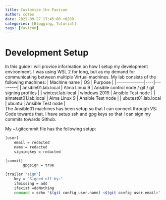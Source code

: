 ```yaml
---
title: Customize the Favicon
author: cotes
date: 2022-09-27 17:45:00 +0200
categories: [Blogging, Tutorial]
tags: [favicon]
---
```


# Development Setup
In this guide I will provice information on how I setup my development environment. I was using WSL 2 for long, but as my demand for communicating between multiple Virtual machines. 
My lab consists of the following machines:
| Machine name | OS | Purpose |
|--------------|----|---------|
| ansible01.lab.local | Alma Linux 9 | Ansible control node / git / git signing profiles |
| wintest.lab.local | windows 2019 | Ansible Test node |
| almatest01.lab.local | Alma Linux 9 | Ansible Test node |
| ubutest01.lab.local | ubuntu | Ansible Test node |
<br/>
The Ansible01 machines has been setup so that I can connect through VS: Code towards that. I have setup ssh and gpg keys so that I can sign my commits towards Github.

My ~/.gitcommit file has the following setup:

```bash
[user]
    email = redacted
    name = redacted
    signingkey = redacted

[commit]
        gpgsign = true

[trailer "sign"]
    key = "Signed-off-by:"
    ifmissing = add
    ifexist =doNothing
    command = echo "$(git config user.name) <$(git config user.email>"

```